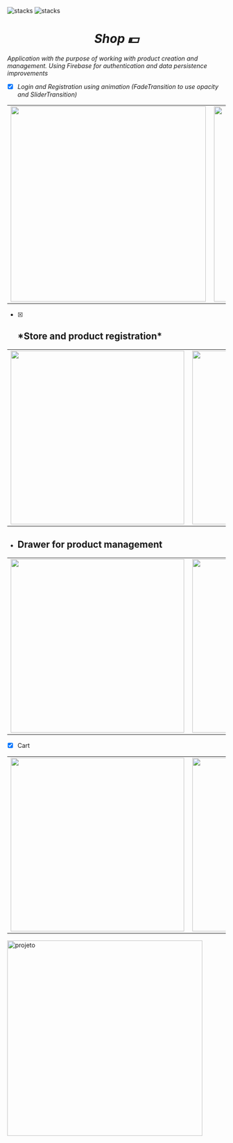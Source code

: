 ![stacks](https://img.shields.io/badge/Flutter-2.0.0-blue) ![stacks](https://img.shields.io/badge/Dart-2.12.0-blue)  


<i><h1 align="center"> Shop :dollar:</h1></i>



*Application with the purpose of working with product creation and management. Using Firebase for authentication and data persistence improvements*

- [x] *Login and Registration using animation (FadeTransition to use opacity and SliderTransition)*

<center>
  <table>
    <tr>
        <td><img width="450px" align="left" src="https://imgur.com/PlFGoae.jpeg" /></td>
        <td><img width="450px" align="left" src="https://imgur.com/2tPiQUp.jpeg" /></td>
    </tr> 
  </table>
</center>


- [x] <h2> *Store and product registration* </h2>

<center>
  <table>
    <tr>
        <td><img width="400px" align="left" src="https://imgur.com/lIV27Ee.jpeg" /></td>
        <td><img width="400px" align="left" src="https://imgur.com/j2lgfz1.jpeg" /></td>
    </tr> 
  </table>
</center>



- <h2> Drawer for product management</h2>

<center>
  <table>
    <tr>
        <td><img width="400px" align="left" src="https://imgur.com/tUk4TLi.jpeg" /></td>
        <td><img width="400px" align="left" src="https://imgur.com/5Xfwd0m.jpeg" /></td>
       <td><img width="400px" align="left" src="https://imgur.com/7lfIQgj.jpeg" /></td>
    </tr> 
  </table>
</center>



- [x] Cart
<center>
  <table>
    <tr>
        <td><img width="400px" align="left" src="https://imgur.com/890od6O.jpeg" /></td>
        <td><img width="400px" align="left" src="https://imgur.com/D7IeJNz.jpeg" /></td>
    </tr> 
  </table>
</center>

<img height="450" align="center" src="https://imgur.com/890od6O.jpeg" alt="projeto"/>
